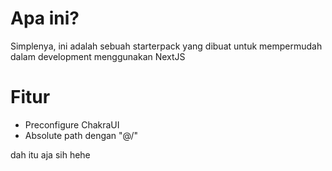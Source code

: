 # Apa ini?

Simplenya, ini adalah sebuah starterpack yang dibuat untuk mempermudah dalam development menggunakan NextJS

# Fitur

- Preconfigure ChakraUI
- Absolute path dengan "@/"

dah itu aja sih hehe
